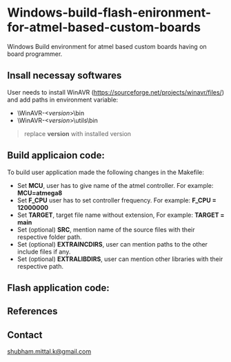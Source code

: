 # Windows-build-flash-enironment-for-atmel-based-custom-boards
Windows Build environment for atmel based custom boards having on board programmer.

## Insall necessay softwares
User needs to install WinAVR (https://sourceforge.net/projects/winavr/files/) and add paths in environment variable:
- \WinAVR-<*version*>\bin
- \WinAVR-<*version*>\utils\bin

> replace **version** with installed version
## Build applicaion code:
To build user application made the following changes in the Makefile:
- Set **MCU**, user has to give name of the atmel controller. For example: **MCU=atmega8**
- Set **F_CPU** user has to set controller frequency. For example: **F_CPU = 12000000**
- Set **TARGET**, target file name without extension, For example: **TARGET = main**
- Set (optional) **SRC**, mention name of the source files with their respective folder path.
- Set (optional) **EXTRAINCDIRS**, user can mention paths to the other include files if any.
- Set (optional) **EXTRALIBDIRS**, user can mention other libraries with their respective path.

## Flash application code:

## References

## Contact
shubham.mittal.k@gmail.com

